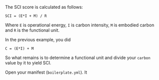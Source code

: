 
The SCI score is calculated as follows:

`SCI = (E*I + M) / R`

Where `E` is operational energy, `I` is carbon intensity, `M` is embodied carbon and `R` is the functional unit.

In the previous example, you did

`C = (E*I) + M`

So what remains is to determine a functional unit and divide your `carbon` value by it to yield SCI.

Open your manifest (`boilerplate.yml`). It 
